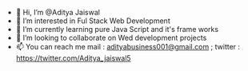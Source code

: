 - 👋 Hi, I’m @Aditya Jaiswal
- 👀 I’m interested in Ful Stack Web Development
- 🌱 I’m currently learning pure Java Script and it's frame works
- 💞️ I’m looking to collaborate on Wed development projects 
- 📫 You can reach me mail : adityabusiness001@gmail.com ; twitter : https://twitter.com/Aditya_jaiswal5

<!---
Adj-001/Adj-001 is a ✨ special ✨ repository because its `README.md` (this file) appears on your GitHub profile.
You can click the Preview link to take a look at your changes.
--->
